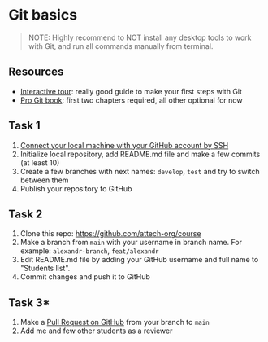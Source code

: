 # Git basics

> NOTE: Highly recommend to NOT install any desktop tools to work with Git, and run all commands manually from terminal.
## Resources

- [Interactive tour](https://githowto.com/ru/setup): really good guide to make your first steps with Git
- [Pro Git book](http://git-scm.com/book/en/v2): first two chapters required, all other optional for now

## Task 1

1. [Connect your local machine with your GitHub account by SSH](https://docs.github.com/en/github/authenticating-to-github/connecting-to-github-with-ssh)
2. Initialize local repository, add README.md file and make a few commits (at least 10)
3. Create a few branches with next names: `develop`, `test` and try to switch between them
4. Publish your repository to GitHub

## Task 2

1. Clone this repo: https://github.com/attech-org/course
2. Make a branch from `main` with your username in branch name. For example: `alexandr-branch`, `feat/alexandr`
3. Edit README.md file by adding your GitHub username and full name to "Students list".
4. Commit changes and push it to GitHub

## Task 3*

1. Make a [Pull Request on GitHub](https://docs.github.com/en/github/collaborating-with-pull-requests/proposing-changes-to-your-work-with-pull-requests/creating-a-pull-request) from your branch to `main`
2. Add me and few other students as a reviewer
